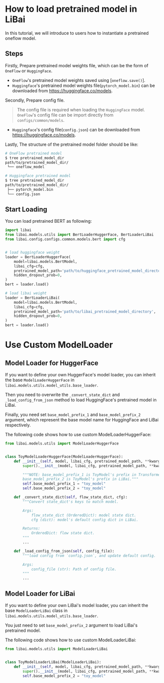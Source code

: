 # How to load pretrained model in LiBai
In this tutorial, we will introduce to users how to instantiate a pretrained oneflow model.

## Steps
Firstly, Prepare pretrained model weights file, which can be the form of `OneFlow` or `HuggingFace`.
- `OneFlow`'s pretrained model weights saved using [`oneflow.save()`].
- `Huggingface`'s pretrained model weights file(`pytorch_model.bin`) can be downloaded from https://huggingface.co/models.

Secondly, Prepare config file.
> The config file is required when loading the `HuggingFace` model.
> `OneFlow`'s config file can be import directly from `configs/common/models`.
- `Huggingface`'s config file(`config.json`) can be downloaded from https://huggingface.co/models.

Lastly, The structure of the pretrained model folder should be like:
```bash
# OneFlow pretrained model
$ tree pretrained_model_dir
path/to/pretrained_model_dir/
 └── oneflow_model

# Huggingface pretrained model
$ tree pretrained_model_dir
path/to/pretrained_model_dir/
 ├── pytorch_model.bin
 └── config.json
```

## Start Loading
You can load pretrained BERT as following:
```python
import libai
from libai.models.utils import BertLoaderHuggerFace, BertLoaderLiBai
from libai.config.configs.common.models.bert import cfg


# load huggingface weight
loader = BertLoaderHuggerFace(
    model=libai.models.BertModel,
    libai_cfg=cfg,
    pretrained_model_path='path/to/huggingface_pretrained_model_directory',
    hidden_dropout_prob=0,
)
bert = loader.load()

# load libai weight
loader = BertLoaderLiBai(
    model=libai.models.BertModel,
    libai_cfg=cfg,
    pretrained_model_path='path/to/libai_pretrained_model_directory',
    hidden_dropout_prob=0,
)
bert = loader.load()
```


# Use Custom ModelLoader

## Model Loader for HuggerFace
If you want to define your own HuggerFace's model loader, you can inherit the base `ModelLoaderHuggerFace` in `libai.models.utils.model_utils.base_loader`.

Then you need to overwrite the `_convert_state_dict` and `_load_config_from_json` method to load HuggingFace's pretrained model in LiBai. 

Finally, you need set `base_model_prefix_1` and `base_model_prefix_2` argument, which represent the base model name for HuggingFace and LiBai respectively.

The following code shows how to use custom ModelLoaderHuggerFace:

```python
from libai.models.utils import ModelLoaderHuggerFace


class ToyModelLoaderHuggerFace(ModelLoaderHuggerFace):
    def __init__(self, model, libai_cfg, pretrained_model_path, **kwargs):
        super().__init__(model, libai_cfg, pretrained_model_path, **kwargs)

        """NOTE: base_model_prefix_1 is ToyModel's prefix in Transformers.
        base_model_prefix_2 is ToyModel's prefix in LiBai."""
        self.base_model_prefix_1 = "toy_model"
        self.base_model_prefix_2 = "toy_model"

    def _convert_state_dict(self, flow_state_dict, cfg):
        """Convert state_dict's keys to match model.

        Args:
            flow_state_dict (OrderedDict): model state dict.
            cfg (dict): model's default config dict in LiBai.

        Returns:
            OrderedDict: flow state dict.
        """
        ...

    def _load_config_from_json(self, config_file):
        """load config from `config.json`, and update default config.

        Args:
            config_file (str): Path of config file.
        """
        ...
```

## Model Loader for LiBai
If you want to define your own LiBai's model loader, you can inherit the base `ModelLoaderLiBai` class in `libai.models.utils.model_utils.base_loader`.

You just need to set `base_model_prefix_2` argument to load LiBai's pretrained model.

The following code shows how to use custom ModelLoaderLiBai:

```python
from libai.models.utils import ModelLoaderLiBai


class ToyModelLoaderLiBai(ModelLoaderLiBai):
    def __init__(self, model, libai_cfg, pretrained_model_path, **kwargs):
        super().__init__(model, libai_cfg, pretrained_model_path, **kwargs)
        self.base_model_prefix_2 = "toy_model"
```